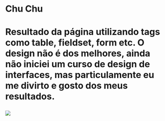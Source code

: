 <h1>Chu Chu<h1>
<p>Resultado da página utilizando tags como table, fieldset, form etc. O design não é dos melhores, ainda não iniciei um curso de design de interfaces, mas particulamente eu me divirto e gosto dos meus resultados.</p>
<img src="https://user-images.githubusercontent.com/102440740/199101843-71320155-67c3-41a6-bf5b-0466aa984c24.gif" >
